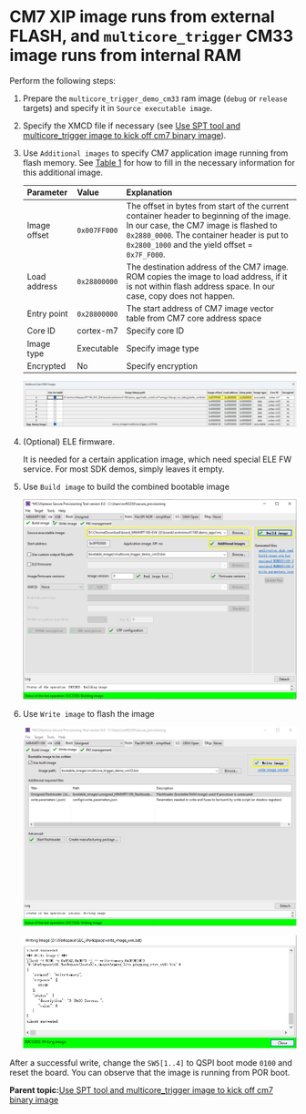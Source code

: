 # CM7 XIP image runs from external FLASH, and `multicore_trigger` CM33 image runs from internal RAM 

Perform the following steps:

1.  Prepare the `multicore_trigger_demo_cm33` ram image \(`debug` or `release` targets\) and specify it in `Source executable image`.
2.  Specify the XMCD file if necessary \(see [Use SPT tool and multicore\_trigger image to kick off cm7 binary image](use_SPT_tool_and_multicore_trigger_image.md)\).
3.  Use `Additional images` to specify CM7 application image running from flash memory. See [Table 1](#table_para) for how to fill in the necessary information for this additional image.

    | Parameter    | Value        | Explanation                                                                                                                                                                                                                       |
    |--------------|--------------|-----------------------------------------------------------------------------------------------------------------------------------------------------------------------------------------------------------------------------------|
    | Image offset | `0x007FF000` | The offset in bytes from start of the current container header to beginning of the image. In our case, the CM7 image is flashed to `0x2880_0000`. The container header is put to `0x2800_1000` and the yield offset = `0x7F_F000`. |
    | Load address | `0x28800000` | The destination address of the CM7 image. ROM copies the image to load address, if it is not within flash address space. In our case, copy does not happen.                                                                       |
    | Entry point  | `0x28800000` | The start address of CM7 image vector table from CM7 core address space                                                                                                                                                           |
    | Core ID      | cortex-m7    | Specify core ID                                                                                                                                                                                                                   |
    | Image type   | Executable   | Specify image type                                                                                                                                                                                                                |
    | Encrypted    | No           | Specify encryption                                                                                                                                                                                                                |

    ![](../images/SPT_Additional_Image_newCM7.png "Select an extra CM7 XIP image")

4.  \(Optional\) ELE firmware.

    It is needed for a certain application image, which need special ELE FW service. For most SDK demos, simply leaves it empty.

5. Use `Build image` to build the combined bootable image

    ![](../images/SPT_BUILD_CM33_CM7_XIP_IMAGE.png "Build CM33 and CM7 combined image Type 1")

6. Use `Write image` to flash the image

    ![](../images/SPT_Write_CM33_CM7_Combined_Image.png "Write CM33 and CM7 combined image Type 1")

    ![](../images/SPT_Write_Success.png "Write CM33 and CM7 combined image Type 1 success")


After a successful write, change the `SW5[1..4]` to QSPI boot mode `0100` and reset the board. You can observe that the image is running from POR boot.

**Parent topic:**[Use SPT tool and multicore\_trigger image to kick off cm7 binary image](../topics/use_SPT_tool_and_multicore_trigger_image.md)

